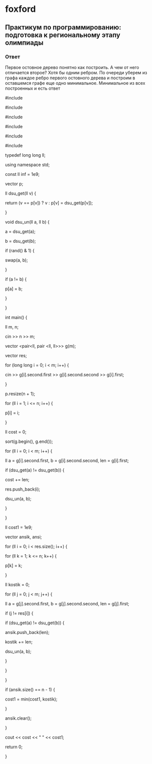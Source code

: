 # foxford
## Практикум по программированию: подготовка к региональному этапу олимпиады ##
### Ответ ###
Первое остовное дерево понятно как построить. А чем от него отличается второе? Хотя бы одним ребром. По очереди уберем из графа каждое ребро первого остовного дерева и построим в оставшемся графе еще одно минимальное. Минимальное из всех построенных и есть ответ

#include <iostream>

#include <vector>

#include <algorithm>

#include <cmath>

#include <string>

#include <set>

typedef long long ll;

 

using namespace std;

 

const ll inf = 1e9;

vector <ll> p;

 

ll dsu_get(ll v) {

return (v == p[v]) ? v : p[v] = dsu_get(p[v]);

}

 

void dsu_un(ll a, ll b) {

a = dsu_get(a);

b = dsu_get(b);

if (rand() & 1) {

swap(a, b);

}

if (a != b) {

p[a] = b;

}

}

 

int main() {

ll m, n;

cin >> n >> m;

vector <pair<ll, pair <ll, ll>>> g(m);

vector <ll> res;

for (long long i = 0; i < m; i++) {

cin >> g[i].second.first >> g[i].second.second >> g[i].first;

}

p.resize(n + 1);

for (ll i = 1; i <= n; i++) {

p[i] = i;

}

ll cost = 0;

sort(g.begin(), g.end());

for (ll i = 0; i < m; i++) {

ll a = g[i].second.first, b = g[i].second.second, len = g[i].first;

if (dsu_get(a) != dsu_get(b)) {

cost += len;

res.push_back(i);

dsu_un(a, b);

}

}

ll cost1 = 1e9;

vector <ll> ansik, ansi;

for (ll i = 0; i < res.size(); i++) {

for (ll k = 1; k <= n; k++) {

p[k] = k;

}

ll kostik = 0;

for (ll j = 0; j < m; j++) {

ll a = g[j].second.first, b = g[j].second.second, len = g[j].first;

if (j != res[i]) {

if (dsu_get(a) != dsu_get(b)) {

ansik.push_back(len);

kostik += len;

dsu_un(a, b);

}

}

}

if (ansik.size() == n - 1) {

cost1 = min(cost1, kostik);

}

ansik.clear();

}

cout << cost << " " << cost1;

return 0;

}
